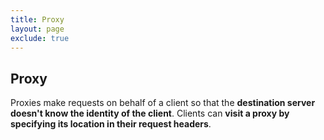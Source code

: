 ```yaml
---
title: Proxy
layout: page
exclude: true
---
```


## Proxy

Proxies make requests on behalf of a client so that the **destination server doesn't know the identity of the client**. Clients can **visit a proxy by specifying its location in their request headers**. 
<!--stackedit_data:
eyJoaXN0b3J5IjpbLTcwMjk3MTY5NF19
-->